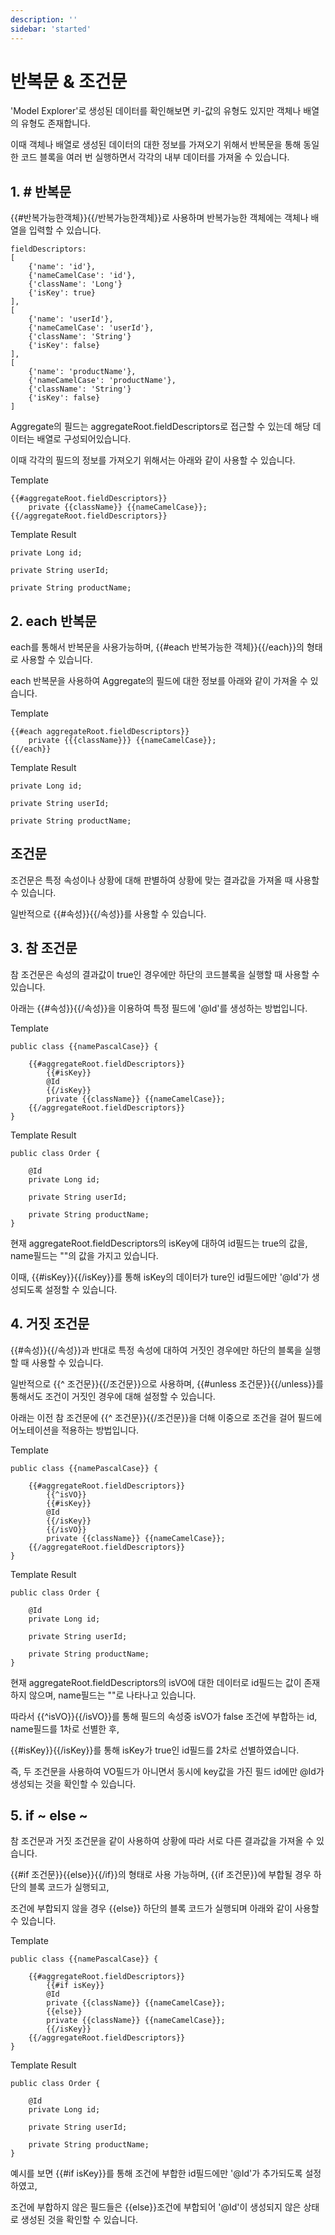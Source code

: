 ```yaml
---
description: ''
sidebar: 'started'
---
```


# 반복문 & 조건문

'Model Explorer'로 생성된 데이터를 확인해보면 키-값의 유형도 있지만 객체나 배열의 유형도 존재합니다. 

이때 객체나 배열로 생성된 데이터의 대한 정보를 가져오기 위해서 반복문을 통해 동일한 코드 블록을 여러 번 실행하면서 각각의 내부 데이터를 가져올 수 있습니다.

## 1. # 반복문

{{#반복가능한객체}}{{/반복가능한객체}}로 사용하며 반복가능한 객체에는 객체나 배열을 입력할 수 있습니다.

```
fieldDescriptors: 
[
    {'name': 'id'},
    {'nameCamelCase': 'id'},
    {'className': 'Long'}
    {'isKey': true}
],
[
    {'name': 'userId'},
    {'nameCamelCase': 'userId'},
    {'className': 'String'}
    {'isKey': false}
],
[
    {'name': 'productName'},
    {'nameCamelCase': 'productName'},
    {'className': 'String'}
    {'isKey': false}
]
```

Aggregate의 필드는 aggregateRoot.fieldDescriptors로 접근할 수 있는데 해당 데이터는 배열로 구성되어있습니다.

이때 각각의 필드의 정보를 가져오기 위해서는 아래와 같이 사용할 수 있습니다.

Template
```
{{#aggregateRoot.fieldDescriptors}}
    private {{className}} {{nameCamelCase}};
{{/aggregateRoot.fieldDescriptors}}
```

Template Result
```
private Long id;

private String userId;

private String productName;
```

## 2. each 반복문

each를 통해서 반복문을 사용가능하며, {{#each 반복가능한 객체}}{{/each}}의 형태로 사용할 수 있습니다.

each 반복문을 사용하여 Aggregate의 필드에 대한 정보를 아래와 같이 가져올 수 있습니다.

Template
```
{{#each aggregateRoot.fieldDescriptors}}
    private {{{className}}} {{nameCamelCase}};
{{/each}}
```

Template Result
```
private Long id;

private String userId;

private String productName;
```

## 조건문

조건문은 특정 속성이나 상황에 대해 판별하여 상황에 맞는 결과값을 가져올 때 사용할 수 있습니다.

일반적으로 {{#속성}}{{/속성}}를 사용할 수 있습니다.

## 3. 참 조건문

참 조건문은 속성의 결과값이 true인 경우에만 하단의 코드블록을 실행할 때 사용할 수 있습니다.

아래는 {{#속성}}{{/속성}}을 이용하여 특정 필드에 '@Id'를 생성하는 방법입니다.

Template
```
public class {{namePascalCase}} {

    {{#aggregateRoot.fieldDescriptors}}
        {{#isKey}}
        @Id
        {{/isKey}}
        private {{className}} {{nameCamelCase}};
    {{/aggregateRoot.fieldDescriptors}}
}
```
Template Result
```
public class Order {

    @Id
    private Long id;

    private String userId;

    private String productName;
}
```
현재 aggregateRoot.fieldDescriptors의 isKey에 대하여 id필드는 true의 값을, name필드는 ""의 값을 가지고 있습니다.

이때, {{#isKey}}{{/isKey}}를 통해 isKey의 데이터가 ture인 id필드에만 '@Id'가 생성되도록 설정할 수 있습니다.

## 4. 거짓 조건문

{{#속성}}{{/속성}}과 반대로 특정 속성에 대하여 거짓인 경우에만 하단의 블록을 실행할 때 사용할 수 있습니다.

일반적으로 {{^ 조건문}}{{/조건문}}으로 사용하며, {{#unless 조건문}}{{/unless}}를 통해서도 조건이 거짓인 경우에 대해 설정할 수 있습니다.

아래는 이전 참 조건문에 {{^ 조건문}}{{/조건문}}을 더해 이중으로 조건을 걸어 필드에 어노테이션을 적용하는 방법입니다.

Template
```
public class {{namePascalCase}} {

    {{#aggregateRoot.fieldDescriptors}}
        {{^isVO}}
        {{#isKey}}
        @Id
        {{/isKey}}
        {{/isVO}}
        private {{className}} {{nameCamelCase}};
    {{/aggregateRoot.fieldDescriptors}}
}
```
Template Result
```
public class Order {

    @Id
    private Long id;

    private String userId;

    private String productName;
}
```

현재 aggregateRoot.fieldDescriptors의 isVO에 대한 데이터로 id필드는 값이 존재하지 않으며, name필드는 ""로 나타나고 있습니다.

따라서 {{^isVO}}{{/isVO}}를 통해 필드의 속성중 isVO가 false 조건에 부합하는 id, name필드를 1차로 선별한 후,

{{#isKey}}{{/isKey}}를 통해 isKey가 true인 id필드를 2차로 선별하였습니다.

즉, 두 조건문을 사용하여 VO필드가 아니면서 동시에 key값을 가진 필드 id에만 @Id가 생성되는 것을 확인할 수 있습니다.

## 5. if ~ else ~

참 조건문과 거짓 조건문을 같이 사용하여 상황에 따라 서로 다른 결과값을 가져올 수 있습니다.

{{#if 조건문}}{{else}}{{/if}}의 형태로 사용 가능하며, {{if 조건문}}에 부합될 경우 하단의 블록 코드가 실행되고,

조건에 부합되지 않을 경우 {{else}} 하단의 블록 코드가 실행되며 아래와 같이 사용할 수 있습니다.

Template
```
public class {{namePascalCase}} {

    {{#aggregateRoot.fieldDescriptors}}
        {{#if isKey}}
        @Id
        private {{className}} {{nameCamelCase}};
        {{else}}
        private {{className}} {{nameCamelCase}};
        {{/isKey}}
    {{/aggregateRoot.fieldDescriptors}}
}
```
Template Result
```
public class Order {

    @Id
    private Long id;

    private String userId;

    private String productName;
}
```
예시를 보면 {{#if isKey}}를 통해 조건에 부합한 id필드에만 '@Id'가 추가되도록 설정하였고,

조건에 부합하지 않은 필드들은 {{else}}조건에 부합되어 '@Id'이 생성되지 않은 상태로 생성된 것을 확인할 수 있습니다.